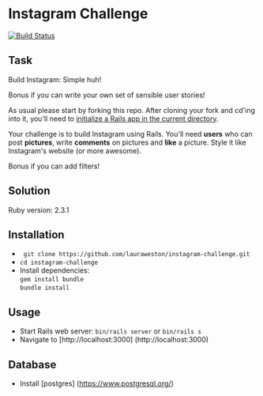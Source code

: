 Instagram Challenge
===================

[![Build Status](https://travis-ci.org/lauraweston/instagram-challenge.svg?branch=master)](https://travis-ci.org/lauraweston/instagram-challenge)

Task
-----

Build Instagram: Simple huh!

Bonus if you can write your own set of sensible user stories!

As usual please start by forking this repo. After cloning your fork and cd'ing into it, you'll need to [initialize a Rails app in the current directory](http://blog.jasonmeridth.com/posts/create-rails-application-in-current-directory/).

Your challenge is to build Instagram using Rails. You'll need **users** who can post **pictures**, write **comments** on pictures and **like** a picture. Style it like Instagram's website (or more awesome).

Bonus if you can add filters!

Solution
--------
Ruby version: 2.3.1

## Installation
- ``` git clone https://github.com/lauraweston/instagram-challenge.git```
- ```cd instagram-challenge```
- Install dependencies:   
```gem install bundle```    
```bundle install```

## Usage
- Start Rails web server: ```bin/rails server``` or ```bin/rails s```
- Navigate to [http://localhost:3000] (http://localhost:3000) 

## Database
- Install [postgres] (https://www.postgresql.org/)